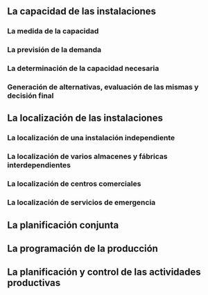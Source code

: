 ## La capacidad de las instalaciones
### La medida de la capacidad
### La previsión de la demanda
### La determinación de la capacidad necesaria
### Generación de alternativas, evaluación de las mismas y decisión final
## La localización de las instalaciones
### La localización de una instalación independiente
### La localización de varios almacenes y fábricas interdependientes
### La localización de centros comerciales
### La localización de servicios de emergencia
## La planificación conjunta
## La programación de la producción
## La planificación y control de las actividades productivas